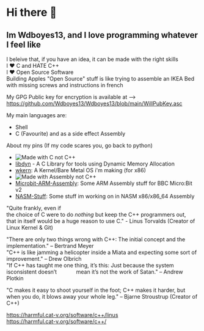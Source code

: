 # Hi there 👋

## Im Wdboyes13, and I love programming whatever I feel like  
  
I beleive that, if you have an idea, it can be made with the right skills    
I ❤️ C and HATE C++  
I ❤️ Open Source Software  
Building Apples "Open Source" stuff is like trying to assemble an IKEA Bed with missing screws and instructions in french  
  
My GPG Public key for encryption is available at --> https://github.com/Wdboyes13/Wdboyes13/blob/main/WillPubKey.asc  
  
My main languages are:      
- Shell  
- C (Favourite) and as a side effect Assembly

About my pins (If my code scares you, go back to python)  

- ![Made with C not C++](https://img.shields.io/badge/Made_with_C_NOT_C++-8A2BE2)  
- [libdyn](https://github.com/Wdboyes13/libdyn) - A C Library for tools using Dynamic Memory Allocation  
- [wkern](https://github.com/Wdboyes13/wkern): A Kernel/Bare Metal OS i'm making (for x86)  
- ![Made with Assembly not C++](https://img.shields.io/badge/Made_with_Assembly_NOT_C++-8A2BE2)  
- [Microbit-ARM-Assembly](https://github.com/Wdboyes13/MicroBit-ARM-Assembly): Some ARM Assembly stuff for BBC Micro:Bit v2  
- [NASM-Stuff](https://github.com/Wdboyes13/NASM-Stuff): Some stuff im working on in NASM x86/x86_64 Assembly

"Quite frankly, even if   
the choice of C were to do *nothing* but keep the C++ programmers out,   
that in itself would be a huge reason to use C."  - Linus Torvalds (Creator of Linux Kernel & Git)  
  
"There are only two things wrong with C++: The initial concept and the implementation." – Bertrand Meyer  
"C++ is like jamming a helicopter inside a Miata and expecting some sort of improvement." – Drew Olbrich  
"If C++ has taught me one thing, it’s this: Just because the system isconsistent doesn’t 
`      ` mean it’s not the work of Satan." – Andrew Plotkin
  
"C makes it easy to shoot yourself in the foot; C++ makes it harder, but when you do, it blows away your whole leg." – Bjarne Stroustrup (Creator of C++)


https://harmful.cat-v.org/software/c++/linus  
https://harmful.cat-v.org/software/c++/  
